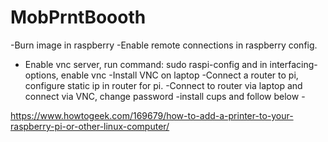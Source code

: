 # MobPrntBoooth

-Burn image in raspberry
-Enable remote connections in raspberry config.
- Enable vnc server, run command: sudo raspi-config and in interfacing-options, enable vnc
-Install VNC on laptop
-Connect a router to pi, configure static ip in router for pi.
-Connect to router via laptop and connect via VNC, change password
-install cups and follow below -

https://www.howtogeek.com/169679/how-to-add-a-printer-to-your-raspberry-pi-or-other-linux-computer/
